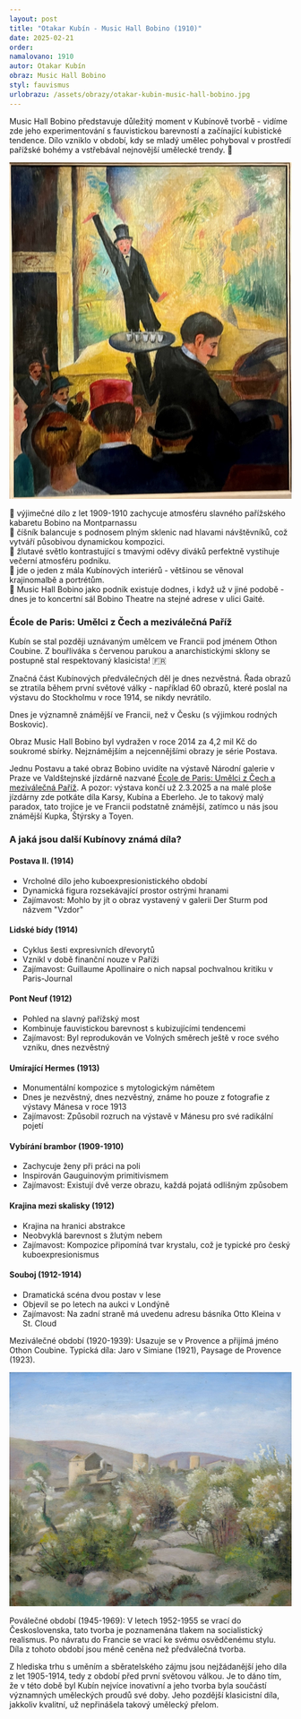 ```yaml
---
layout: post
title: "Otakar Kubín - Music Hall Bobino (1910)"
date: 2025-02-21
order: 
namalovano: 1910
autor: Otakar Kubín
obraz: Music Hall Bobino
styl: fauvismus
urlobrazu: /assets/obrazy/otakar-kubin-music-hall-bobino.jpg
---
```


Music Hall Bobino představuje důležitý moment v Kubínově tvorbě - vidíme zde jeho experimentování s fauvistickou barevností a začínající kubistické tendence. Dílo vzniklo v období, kdy se mladý umělec pohyboval v prostředí pařížské bohémy a vstřebával nejnovější umělecké trendy. 🎨

![Otakar Kubín - Music Hall Bobino (1910)](/assets/obrazy/otakar-kubin-music-hall-bobino.jpg)

🗻 výjimečné dílo z let 1909-1910 zachycuje atmosféru slavného pařížského kabaretu Bobino na Montparnassu \
🥂 číšník balancuje s podnosem plným sklenic nad hlavami návštěvníků, což vytváří působivou dynamickou kompozici. \
🌟 žlutavé světlo kontrastující s tmavými oděvy diváků perfektně vystihuje večerní atmosféru podniku. \
🎪 jde o jeden z mála Kubínových interiérů - většinou se věnoval krajinomalbě a portrétům. \
🎺 Music Hall Bobino jako podnik existuje dodnes, i když už v jiné podobě - dnes je to koncertní sál Bobino Theatre na stejné adrese v ulici Gaité.


### École de Paris: Umělci z Čech a meziválečná Paříž


Kubín se stal později uznávaným umělcem ve Francii pod jménem Othon Coubine. Z bouřliváka s červenou parukou a anarchistickými sklony se postupně stal respektovaný klasicista! 🇫🇷

Značná část Kubínových předválečných děl je dnes nezvěstná. Řada obrazů se ztratila během první světové války - například 60 obrazů, které poslal na výstavu do Stockholmu v roce 1914, se nikdy nevrátilo.

Dnes je významně známější ve Francii, než v Česku (s výjimkou rodných Boskovic).

Obraz Music Hall Bobino byl vydražen v roce 2014 za 4,2 mil Kč do soukromé sbírky. Nejznámějším a nejcennějšími obrazy je série Postava. 

Jednu Postavu a také obraz Bobino uvidíte na výstavě Národní galerie v Praze ve Valdštejnské jízdárně nazvané [École de Paris: Umělci z Čech a meziválečná Paříž](https://www.ngprague.cz/udalost/3917/ecole-de-paris-umelci-z-cech-a-mezivalecna-parizska-skola). A pozor: výstava končí už 2.3.2025 a na malé ploše jízdárny zde potkáte díla Karsy, Kubína a Eberleho. Je to takový malý paradox, tato trojice je ve Francii podstatně známější, zatímco u nás jsou známější Kupka, Štýrsky a Toyen.

### A jaká jsou další Kubínovy známá díla?

#### Postava II. (1914)
- Vrcholné dílo jeho kuboexpresionistického období
- Dynamická figura rozsekávající prostor ostrými hranami
- Zajímavost: Mohlo by jít o obraz vystavený v galerii Der Sturm pod názvem "Vzdor"

#### Lidské bídy (1914)
- Cyklus šesti expresivních dřevorytů
- Vznikl v době finanční nouze v Paříži
- Zajímavost: Guillaume Apollinaire o nich napsal pochvalnou kritiku v Paris-Journal

#### Pont Neuf (1912)
- Pohled na slavný pařížský most
- Kombinuje fauvistickou barevnost s kubizujícími tendencemi
- Zajímavost: Byl reprodukován ve Volných směrech ještě v roce svého vzniku, dnes nezvěstný

#### Umírající Hermes (1913)
- Monumentální kompozice s mytologickým námětem
- Dnes je nezvěstný, dnes nezvěstný, známe ho pouze z fotografie z výstavy Mánesa v roce 1913
- Zajímavost: Způsobil rozruch na výstavě v Mánesu pro své radikální pojetí

#### Vybírání brambor (1909-1910)
- Zachycuje ženy při práci na poli
- Inspirován Gauguinovým primitivismem
- Zajímavost: Existují dvě verze obrazu, každá pojatá odlišným způsobem

#### Krajina mezi skalisky (1912)
- Krajina na hranici abstrakce
- Neobvyklá barevnost s žlutým nebem
- Zajímavost: Kompozice připomíná tvar krystalu, což je typické pro český kuboexpresionismus

#### Souboj (1912-1914)
- Dramatická scéna dvou postav v lese
- Objevil se po letech na aukci v Londýně
- Zajímavost: Na zadní straně má uvedenu adresu básníka Otto Kleina v St. Cloud

Meziválečné období (1920-1939): Usazuje se v Provence a přijímá jméno Othon Coubine.  Typická díla: Jaro v Simiane (1921), Paysage de Provence (1923).

![Jaro v Simiane](/assets/obrazy/otakar-kubin-jaro-v-simiane.jpg)

Poválečné období (1945-1969): V letech 1952-1955 se vrací do Československa, tato tvorba je poznamenána tlakem na socialistický realismus. Po návratu do Francie se vrací ke svému osvědčenému stylu. Díla z tohoto období jsou méně ceněna než předválečná tvorba. 

Z hlediska trhu s uměním a sběratelského zájmu jsou nejžádanější jeho díla z let 1905-1914, tedy z období před první světovou válkou. Je to dáno tím, že v této době byl Kubín nejvíce inovativní a jeho tvorba byla součástí významných uměleckých proudů své doby. Jeho pozdější klasicistní díla, jakkoliv kvalitní, už nepřinášela takový umělecký přelom.